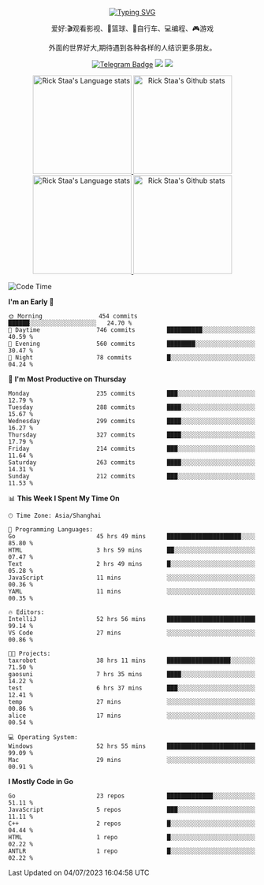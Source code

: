<div align="center"> 

[![Typing SVG](https://readme-typing-svg.herokuapp.com?size=25&duration=2500&color=eeeeee&vCenter=true&width=200&height=40&lines=Hi+there+%F0%9F%91%8B%F0%9F%8F%BB;I'm+DanBai)](https://git.io/typing-svg)

爱好:🎬观看影视、🏀篮球、🚴自行车、💻编程、🎮游戏

外面的世界好大,期待遇到各种各样的人结识更多朋友。

[![Telegram Badge](https://img.shields.io/badge/-Telegram-blue?style=flat&logo=Telegram&logoColor=white)](https://t.me/danbai9420) 
[![](https://img.shields.io/badge/-Blog-brightgreen?style=flat&logo=Blogger&logoColor=white)](https://p00q.cn)
[![](https://img.shields.io/badge/-Email-red?style=flat&logo=Mail.Ru&logoColor=white)](mailto:danbai@88.com)
</div>

<!-- Light Mode -->
<div align="center"> 
<a href="https://github.com/anuraghazra/github-readme-stats#gh-light-mode-only">
<img height=200 src="https://github-readme-stats.vercel.app/api/top-langs/?username=danbai225&layout=compact&langs_count=10&hide_border=1&role=OWNER,COLLABORATOR#gh-light-mode-only" alt="Rick Staa's Language stats" />
</a>
<a href="https://github.com/anuraghazra/github-readme-stats#gh-light-mode-only">
<img height=200 src="https://github-readme-stats.vercel.app/api?username=danbai225&show_icons=true&count_private=true&line_height=28&hide_border=1&include_all_commits=true&card_width=450&role=OWNER,COLLABORATOR&exclude_repo=github-readme-stats#gh-light-mode-only" alt="Rick Staa's Github stats" />
</a>
</div>

<!-- Dark Mode -->
<div align="center"> 
<a href="https://github.com/anuraghazra/github-readme-stats#gh-dark-mode-only">
<img height=200 src="https://github-readme-stats.vercel.app/api/top-langs/?username=danbai225&layout=compact&langs_count=10&hide_border=1&role=OWNER,COLLABORATOR&theme=github_dark#gh-dark-mode-only" alt="Rick Staa's Language stats" />
</a>
<a href="https://github.com/anuraghazra/github-readme-stats#gh-dark-mode-only">
<img height=200 src="https://github-readme-stats.vercel.app/api?username=danbai225&show_icons=true&count_private=true&line_height=28&hide_border=1&include_all_commits=true&card_width=450&role=OWNER,COLLABORATOR&exclude_repo=github-readme-stats&theme=github_dark#gh-dark-mode-only" alt="Rick Staa's Github stats" />
</a>
</div>

<!--START_SECTION:waka-->
![Code Time](http://img.shields.io/badge/Code%20Time-541%20hrs%2027%20mins-blue)

**I'm an Early 🐤** 

```text
🌞 Morning                454 commits         ██████░░░░░░░░░░░░░░░░░░░   24.70 % 
🌆 Daytime                746 commits         ██████████░░░░░░░░░░░░░░░   40.59 % 
🌃 Evening                560 commits         ████████░░░░░░░░░░░░░░░░░   30.47 % 
🌙 Night                  78 commits          █░░░░░░░░░░░░░░░░░░░░░░░░   04.24 % 
```
📅 **I'm Most Productive on Thursday** 

```text
Monday                   235 commits         ███░░░░░░░░░░░░░░░░░░░░░░   12.79 % 
Tuesday                  288 commits         ████░░░░░░░░░░░░░░░░░░░░░   15.67 % 
Wednesday                299 commits         ████░░░░░░░░░░░░░░░░░░░░░   16.27 % 
Thursday                 327 commits         ████░░░░░░░░░░░░░░░░░░░░░   17.79 % 
Friday                   214 commits         ███░░░░░░░░░░░░░░░░░░░░░░   11.64 % 
Saturday                 263 commits         ████░░░░░░░░░░░░░░░░░░░░░   14.31 % 
Sunday                   212 commits         ███░░░░░░░░░░░░░░░░░░░░░░   11.53 % 
```


📊 **This Week I Spent My Time On** 

```text
🕑︎ Time Zone: Asia/Shanghai

💬 Programming Languages: 
Go                       45 hrs 49 mins      █████████████████████░░░░   85.80 % 
HTML                     3 hrs 59 mins       ██░░░░░░░░░░░░░░░░░░░░░░░   07.47 % 
Text                     2 hrs 49 mins       █░░░░░░░░░░░░░░░░░░░░░░░░   05.28 % 
JavaScript               11 mins             ░░░░░░░░░░░░░░░░░░░░░░░░░   00.36 % 
YAML                     11 mins             ░░░░░░░░░░░░░░░░░░░░░░░░░   00.35 % 

🔥 Editors: 
IntelliJ                 52 hrs 56 mins      █████████████████████████   99.14 % 
VS Code                  27 mins             ░░░░░░░░░░░░░░░░░░░░░░░░░   00.86 % 

🐱‍💻 Projects: 
taxrobot                 38 hrs 11 mins      ██████████████████░░░░░░░   71.50 % 
gaosuni                  7 hrs 35 mins       ████░░░░░░░░░░░░░░░░░░░░░   14.22 % 
test                     6 hrs 37 mins       ███░░░░░░░░░░░░░░░░░░░░░░   12.41 % 
temp                     27 mins             ░░░░░░░░░░░░░░░░░░░░░░░░░   00.86 % 
alice                    17 mins             ░░░░░░░░░░░░░░░░░░░░░░░░░   00.54 % 

💻 Operating System: 
Windows                  52 hrs 55 mins      █████████████████████████   99.09 % 
Mac                      29 mins             ░░░░░░░░░░░░░░░░░░░░░░░░░   00.91 % 
```

**I Mostly Code in Go** 

```text
Go                       23 repos            █████████████░░░░░░░░░░░░   51.11 % 
JavaScript               5 repos             ███░░░░░░░░░░░░░░░░░░░░░░   11.11 % 
C++                      2 repos             █░░░░░░░░░░░░░░░░░░░░░░░░   04.44 % 
HTML                     1 repo              █░░░░░░░░░░░░░░░░░░░░░░░░   02.22 % 
ANTLR                    1 repo              █░░░░░░░░░░░░░░░░░░░░░░░░   02.22 % 
```




 Last Updated on 04/07/2023 16:04:58 UTC
<!--END_SECTION:waka-->
